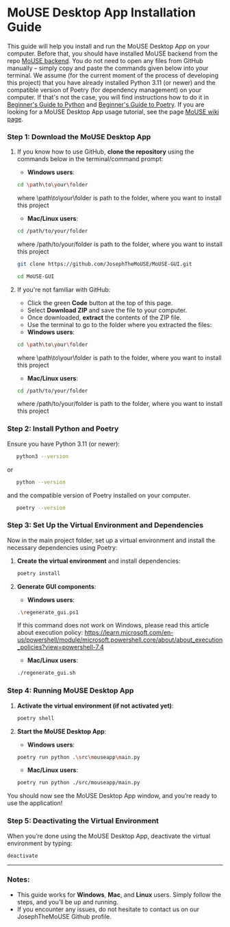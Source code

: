 # MoUSE Desktop App Installation Guide

This guide will help you install and run the MoUSE Desktop App on your computer. Before that, you should have installed MoUSE backend from the repo [MoUSE backend](https://github.com/JosephTheMoUSE/MoUSE). You do not need to open any files from GitHub manually – simply copy and paste the commands given below into your terminal. We assume (for the current moment of the process of developing this project) that you have already installed Python 3.11 (or newer) and the compatible version of Poetry (for dependency management) on your computer. If that's not the case, you will find 
instructions how to do it in [Beginner's Guide to Python](https://wiki.python.org/moin/BeginnersGuide) and [Beginner's Guide to Poetry](https://python-poetry.org/docs/). If you are looking for a MoUSE Desktop App usage tutorial, see the page [MoUSE wiki page](https://github.com/JosephTheMoUSE/MoUSE-docs/wiki).


### Step 1: Download the MoUSE Desktop App

1. If you know how to use GitHub, **clone the repository** using the commands below in the terminal/command prompt:
   - **Windows users**:
   ```bash
   cd \path\to\your\folder
   ```
   where \path\to\your\folder is path to the folder, where you want to install this project

   - **Mac/Linux users**:
   ```bash
   cd /path/to/your/folder
   ```
   where /path/to/your/folder is path to the folder, where you want to install this project
   
   ```bash
   git clone https://github.com/JosephTheMoUSE/MoUSE-GUI.git
   ```

   ```bash
   cd MoUSE-GUI
   ```
1. If you're not familiar with GitHub:
   - Click the green **Code** button at the top of this page.
   - Select **Download ZIP** and save the file to your computer.
   - Once downloaded, **extract** the contents of the ZIP file.
   - Use the terminal to go to the folder where you extracted the files:
   - **Windows users**:
   ```bash
   cd \path\to\your\folder
   ```
   where \path\to\your\folder is path to the folder, where you want to install this project

   - **Mac/Linux users**:
   ```bash
   cd /path/to/your/folder
   ```
   where /path/to/your/folder is path to the folder, where you want to install this project

### Step 2: Install Python and Poetry

Ensure you have Python 3.11 (or newer): 
```bash
   python3 --version
```
or
```bash
   python --version
```
and the compatible version of Poetry installed on your computer.
```bash
   poetry --version
```

### Step 3: Set Up the Virtual Environment and Dependencies

Now in the main project folder, set up a virtual environment and install the necessary dependencies using Poetry:

1. **Create the virtual environment** and install dependencies:
   ```bash
   poetry install
   ```
   
1. **Generate GUI components**:
   - **Windows users**:
   ```bash
   .\regenerate_gui.ps1
   ```
   If this command does not work on Windows, please read this article about execution policy:
   https://learn.microsoft.com/en-us/powershell/module/microsoft.powershell.core/about/about_execution_policies?view=powershell-7.4
   
   - **Mac/Linux users**:  
   ```bash
   ./regenerate_gui.sh
   ```

### Step 4: Running MoUSE Desktop App

1. **Activate the virtual environment (if not activated yet)**:
   ```bash
   poetry shell
   ```

2. **Start the MoUSE Desktop App**:
   - **Windows users**:
   ```bash
   poetry run python .\src\mouseapp\main.py
   ```

   - **Mac/Linux users**:
   ```bash
   poetry run python ./src/mouseapp/main.py
   ```

You should now see the MoUSE Desktop App window, and you’re ready to use the application!

### Step 5: Deactivating the Virtual Environment

When you’re done using the MoUSE Desktop App, deactivate the virtual environment by typing:
```bash
deactivate
```

---

### Notes:
- This guide works for **Windows**, **Mac**, and **Linux** users. Simply follow the steps, and you’ll be up and running.
- If you encounter any issues, do not hesitate to contact us on our JosephTheMoUSE Github profile.
